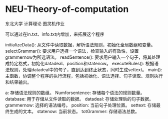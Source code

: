 # NEU-Theory-of-computation
东北大学 计算理论 图灵机作业

可以通过在in.txt、info.txt内增加，来拓展这个程序

initializeData(): 从文件中读取数据，解析语法规则，初始化全局数组和变量。
selectGrammar(): 要求用户选择一个语法，检查输入的有效性，设置grammernow为所选语法。
readSentence(): 要求用户输入一个句子，将其处理成特定格式，初始化datadeal、position和statenow。
executeRules(): 根据语法规则，处理datadeal中的句子，直到达到终止状态，同时生成settext。
main(): 主函数，协调整个程序的执行流程，包括初始化、语法选择、句子读取、规则执行和结果输出。

a: 存储语法规则的数组。
Numforsentence: 存储每个语法的规则数量。
database: 用于存储从文件读取的数据。
datadeal: 存储处理后的句子数据。
grammernow: 选择的语法编号。
position: 当前句子处理位置。
settext: 存储最终生成的文本。
statenow: 当前状态。
totGrammer: 存储语法总数。
